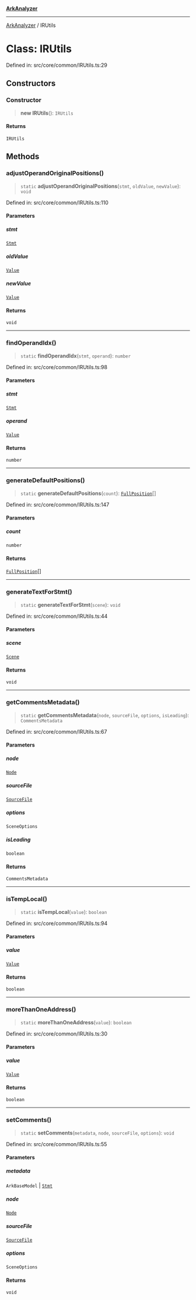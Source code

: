 [**ArkAnalyzer**](../README.md)

***

[ArkAnalyzer](../globals.md) / IRUtils

# Class: IRUtils

Defined in: src/core/common/IRUtils.ts:29

## Constructors

### Constructor

> **new IRUtils**(): `IRUtils`

#### Returns

`IRUtils`

## Methods

### adjustOperandOriginalPositions()

> `static` **adjustOperandOriginalPositions**(`stmt`, `oldValue`, `newValue`): `void`

Defined in: src/core/common/IRUtils.ts:110

#### Parameters

##### stmt

[`Stmt`](Stmt.md)

##### oldValue

[`Value`](../interfaces/Value.md)

##### newValue

[`Value`](../interfaces/Value.md)

#### Returns

`void`

***

### findOperandIdx()

> `static` **findOperandIdx**(`stmt`, `operand`): `number`

Defined in: src/core/common/IRUtils.ts:98

#### Parameters

##### stmt

[`Stmt`](Stmt.md)

##### operand

[`Value`](../interfaces/Value.md)

#### Returns

`number`

***

### generateDefaultPositions()

> `static` **generateDefaultPositions**(`count`): [`FullPosition`](FullPosition.md)[]

Defined in: src/core/common/IRUtils.ts:147

#### Parameters

##### count

`number`

#### Returns

[`FullPosition`](FullPosition.md)[]

***

### generateTextForStmt()

> `static` **generateTextForStmt**(`scene`): `void`

Defined in: src/core/common/IRUtils.ts:44

#### Parameters

##### scene

[`Scene`](Scene.md)

#### Returns

`void`

***

### getCommentsMetadata()

> `static` **getCommentsMetadata**(`node`, `sourceFile`, `options`, `isLeading`): `CommentsMetadata`

Defined in: src/core/common/IRUtils.ts:67

#### Parameters

##### node

[`Node`](../ArkAnalyzer/namespaces/ts/interfaces/Node.md)

##### sourceFile

[`SourceFile`](../ArkAnalyzer/namespaces/ts/interfaces/SourceFile.md)

##### options

`SceneOptions`

##### isLeading

`boolean`

#### Returns

`CommentsMetadata`

***

### isTempLocal()

> `static` **isTempLocal**(`value`): `boolean`

Defined in: src/core/common/IRUtils.ts:94

#### Parameters

##### value

[`Value`](../interfaces/Value.md)

#### Returns

`boolean`

***

### moreThanOneAddress()

> `static` **moreThanOneAddress**(`value`): `boolean`

Defined in: src/core/common/IRUtils.ts:30

#### Parameters

##### value

[`Value`](../interfaces/Value.md)

#### Returns

`boolean`

***

### setComments()

> `static` **setComments**(`metadata`, `node`, `sourceFile`, `options`): `void`

Defined in: src/core/common/IRUtils.ts:55

#### Parameters

##### metadata

`ArkBaseModel` | [`Stmt`](Stmt.md)

##### node

[`Node`](../ArkAnalyzer/namespaces/ts/interfaces/Node.md)

##### sourceFile

[`SourceFile`](../ArkAnalyzer/namespaces/ts/interfaces/SourceFile.md)

##### options

`SceneOptions`

#### Returns

`void`
